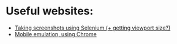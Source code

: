 # Useful websites:
- [Taking screenshots using Selenium (+ getting viewport size?)](https://medium.com/nerd-for-tech/browser-automation-with-python-and-selenium-15-window-management-and-taking-screenshots-ed6e81d49d59)
- [Mobile emulation, using Chrome](https://chromedriver.chromium.org/mobile-emulation)
